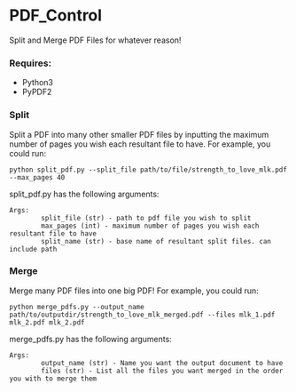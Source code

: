 # PDF_Control

Split and Merge PDF Files for whatever reason! 

<h3>Requires: </h3>
<ul>
  <li>Python3 </li>
  <li>PyPDF2</li>
</ul>

<h3>Split </h3>

Split a PDF into many other smaller PDF files by inputting the maximum number of pages you wish each resultant file to have.
For example, you could run:
```
python split_pdf.py --split_file path/to/file/strength_to_love_mlk.pdf --max_pages 40 
```

split_pdf.py has the following arguments:
```
Args:
        split_file (str) - path to pdf file you wish to split
        max_pages (int) - maximum number of pages you wish each resultant file to have
        split_name (str) - base name of resultant split files. can include path
```

<h3> Merge </h3>

Merge many PDF files into one big PDF! 
For example, you could run:
```
python merge_pdfs.py --output_name path/to/outputdir/strength_to_love_mlk_merged.pdf --files mlk_1.pdf mlk_2.pdf mlk_2.pdf
```
merge_pdfs.py has the following arguments:
```
Args:
        output_name (str) - Name you want the output document to have
        files (str) - List all the files you want merged in the order you with to merge them
```
